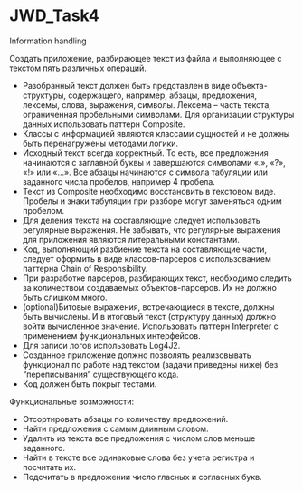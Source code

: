 # JWD_Task4
Information handling

Cоздать  приложение,  разбирающее  текст  из  файла  и  выполняющее  с текстом пять различных операций. 

-  Разобранный текст должен быть представлен в виде объекта-структуры, содержащего, 
  например, абзацы, предложения, лексемы, слова, выражения, символы. Лексема – 
  часть текста, ограниченная пробельными символами. Для организации структуры 
  данных использовать паттерн Composite. 
-  Классы с информацией являются классами сущностей и не должны быть перенагружены 
  методами логики. 
-  Исходный текст всегда корректный. То есть, все предложения начинаются с заглавной 
  буквы и завершаются символами «.», «?», «!» или «…». Все абзацы начинаются с символа 
  табуляции или заданного числа пробелов, например 4 пробела. 
-  Текст из Composite необходимо восстановить в текстовом виде. Пробелы и знаки 
  табуляции при разборе могут заменяться одним пробелом. 
-  Для деления текста на составляющие следует использовать регулярные выражения. Не 
  забывать, что регулярные выражения для приложения являются литеральными 
  константами. 
-  Код, выполняющий разбиение текста на составляющие части, следует оформить в виде 
  классов-парсеров с использованием паттерна Chain of Responsibility. 
-  При разработке парсеров, разбирающих текст, необходимо следить за количеством 
  создаваемых объектов-парсеров. Их не должно быть слишком много. 
-  (optional)Битовые выражения, встречающиеся в тексте, должны быть вычислены. И в 
  итоговый текст (структуру данных) должно войти вычисленное значение. Использовать 
  паттерн Interpreter с применением функциональных интерфейсов. 
-  Для записи логов использовать Log4J2. 
-  Созданное приложение должно позволять реализовывать функционал по работе над 
  текстом (задачи приведены ниже) без “переписывания” существующего кода. 
-  Код должен быть покрыт тестами. 


Функциональные возможности:
-  Отсортировать абзацы по количеству предложений. 
-  Найти предложения с самым длинным словом. 
-  Удалить из текста все предложения с числом слов меньше заданного. 
-  Найти в тексте все одинаковые слова без учета регистра и посчитать их.
-  Подсчитать в предложении число гласных и согласных букв. 

